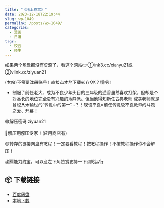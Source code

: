 ```yaml
---
title: "《堵上春莺》"
date: 2023-12-18T22:19:44
slug: wp-1049
permalink: /posts/wp-1049/
categories:
  - 漫画
  - 日漫
tags:
  - 校园
  - 师生
---
```


如果两个网盘都没有资源了，看这个网站👉①link3.cc/xianyu21或②vlink.cc/ziyuan21

(本站)不需要注册账号！直接点本地下载转存OK？懂吧！

*   制服了前任老大、成为不良少年头目的三年级的遥香虽然喜欢打架，但却是个对番长的地位完全没有兴趣的冷静派。但当他得知新任古典老师·成美老师就是曾经从未输过的“传说中的第一”…？！现役不良×前任传说级不良教师的斗殴之爱、开幕！

🟢解压密码:ziyuan21

🔵解压用解压专家！(应用商店有)

🟡转存的链接网盘有教程！一定要看教程！按教程操作！不按教程操作你不会解压！

💰🈶能力的宝，可以点左下角赞赏支持一下网站运行

## 📦 下载链接
- [百度网盘](https://blziyuan21.com/pay-download/1049?key=5e67d7bfb8&down_id=0)
- [本地下载](https://blziyuan21.com/pay-download/1049?key=5e67d7bfb8&down_id=1)

